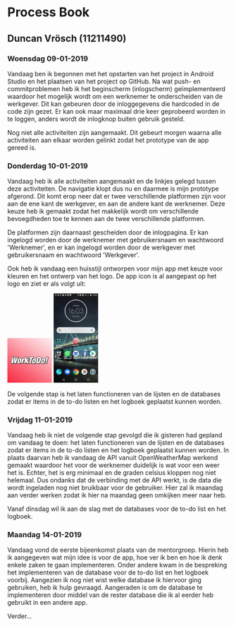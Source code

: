 Process Book
===================

## Duncan Vrösch (11211490) ##

### Woensdag 09-01-2019 ###
Vandaag ben ik begonnen met het opstarten van het project in Android Studio en het plaatsen van het project op GitHub. Na wat push- en commitproblemen heb ik het beginscherm (inlogscherm) geïmplementeerd waardoor het mogelijk wordt om een werknemer te onderscheiden van de werkgever. Dit kan gebeuren door de inloggegevens die hardcoded in de code zijn gezet. Er kan ook maar maximaal drie keer geprobeerd worden in te loggen, anders wordt de inlogknop buiten gebruik gesteld.

Nog niet alle activiteiten zijn aangemaakt. Dit gebeurt morgen waarna alle activiteiten aan elkaar worden gelinkt zodat het prototype van de app gereed is.


### Donderdag 10-01-2019 ###
Vandaag heb ik alle activiteiten aangemaakt en de linkjes gelegd tussen deze activiteiten. De navigatie klopt dus nu en daarmee is mijn prototype afgerond. Dit komt erop neer dat er twee verschillende platformen zijn voor aan de ene kant de werkgever, en aan de andere kant de werknemer. Deze keuze heb ik gemaakt zodat het makkelijk wordt om verschillende bevoegdheden toe te kennen aan de twee verschillende platformen. 

De platformen zijn daarnaast gescheiden door de inlogpagina. Er kan ingelogd worden door de werknemer met gebruikersnaam en wachtwoord 'Werknemer', en er kan ingelogd worden door de werkgever met gebruikersnaam en wachtwoord 'Werkgever'. 

Ook heb ik vandaag een huisstijl ontworpen voor mijn app met keuze voor kleuren en het ontwerp van het logo. De app icon is al aangepast op het logo en ziet er als volgt uit:

<img src="https://github.com/duncanvrosch/project/blob/master/doc/Logo%20WorkToDo.jpg" width="20%" height="20%"/>

<img src="https://github.com/duncanvrosch/project/blob/master/doc/Screenshot_20190110-160333.png" width="20%" height="20%"/>

De volgende stap is het laten functioneren van de lijsten en de databases zodat er items in de to-do listen en het logboek geplaatst kunnen worden.


### Vrijdag 11-01-2019 ###
Vandaag heb ik niet de volgende stap gevolgd die ik gisteren had gepland om vandaag te doen: het laten functioneren van de lijsten en de databases zodat er items in de to-do listen en het logboek geplaatst kunnen worden. In plaats daarvan heb ik vandaag de API vanuit OpenWeatherMap werkend gemaakt waardoor het voor de werknemer duidelijk is wat voor een weer het is. Echter, het is erg minimaal en de graden celsius kloppen nog niet helemaal. Dus ondanks dat de verbinding met de API werkt, is de data die wordt ingeladen nog niet bruikbaar voor de gebruiker. Hier zal ik maandag aan verder werken zodat ik hier na maandag geen omkijken meer naar heb. 

Vanaf dinsdag wil ik aan de slag met de databases voor de to-do list en het logboek.


### Maandag 14-01-2019 ###
Vandaag vond de eerste bijeenkomst plaats van de mentorgroep. Hierin heb ik aangegeven wat mijn idee is voor de app, hoe ver ik ben en hoe ik denk enkele zaken te gaan implementeren. Onder andere kwam in de bespreking het implementeren van de database voor de to-do list en het logboek voorbij. Aangezien ik nog niet wist welke database ik hiervoor ging gebruiken, heb ik hulp gevraagd. Aangeraden is om de database te implementeren door middel van de rester database die ik al eerder heb gebruikt in een andere app. 

Verder...

